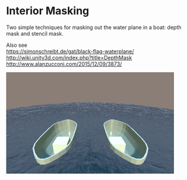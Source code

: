 # Interior Masking

Two simple techniques for masking out the water plane in a boat: depth mask and stencil mask.  

Also see  
https://simonschreibt.de/gat/black-flag-waterplane/  
http://wiki.unity3d.com/index.php?title=DepthMask  
http://www.alanzucconi.com/2015/12/09/3873/  

![Example](/Images/Screenshot1.png?raw=true "Two Boats")
